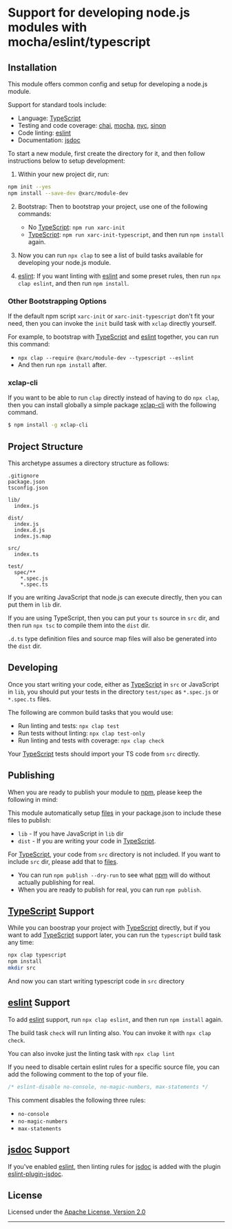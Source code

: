 # Support for developing node.js modules with mocha/eslint/typescript

## Installation

This module offers common config and setup for developing a node.js module.

Support for standard tools include:

- Language: [TypeScript]
- Testing and code coverage: [chai], [mocha], [nyc], [sinon]
- Code linting: [eslint]
- Documentation: [jsdoc]

To start a new module, first create the directory for it, and then follow instructions below to setup development:

1. Within your new project dir, run:

```sh
npm init --yes
npm install --save-dev @xarc/module-dev
```

2. Bootstrap: Then to bootstrap your project, use one of the following commands:

   - No [TypeScript]: `npm run xarc-init`
   - [TypeScript]: `npm run xarc-init-typescript`, and then run `npm install` again.

3. Now you can run `npx clap` to see a list of build tasks available for developing your node.js module.

4. [eslint]: If you want linting with [eslint] and some preset rules, then run `npx clap eslint`, and then run `npm install`.

### Other Bootstrapping Options

If the default npm script `xarc-init` or `xarc-init-typescript` don't fit your need, then you can invoke the `init` build task with `xclap` directly yourself.

For example, to bootstrap with [TypeScript] and [eslint] together, you can run this command:

- `npx clap --require @xarc/module-dev --typescript --eslint`
- And then run `npm install` after.

### xclap-cli

If you want to be able to run `clap` directly instead of having to do `npx clap`, then you can install globally a simple package [xclap-cli] with the following command.

```sh
$ npm install -g xclap-cli
```

## Project Structure

This archetype assumes a directory structure as follows:

```
.gitignore
package.json
tsconfig.json

lib/
  index.js

dist/
  index.js
  index.d.js
  index.js.map

src/
  index.ts

test/
  spec/**
    *.spec.js
    *.spec.ts
```

If you are writing JavaScript that node.js can execute directly, then you can put them in `lib` dir.

If you are using TypeScript, then you can put your `ts` source in `src` dir, and then run `npx tsc` to compile them into the `dist` dir.

`.d.ts` type definition files and source map files will also be generated into the `dist` dir.

## Developing

Once you start writing your code, either as [TypeScript] in `src` or JavaScript in `lib`, you should put your tests in the directory `test/spec` as `*.spec.js` or `*.spec.ts` files.

The following are common build tasks that you would use:

- Run linting and tests: `npx clap test`
- Run tests without linting: `npx clap test-only`
- Run linting and tests with coverage: `npx clap check`

Your [TypeScript] tests should import your TS code from `src` directly.

## Publishing

When you are ready to publish your module to [npm], please keep the following in mind:

This module automatically setup [files] in your package.json to include these files to publish:

- `lib` - If you have JavaScript in `lib` dir
- `dist` - If you are writing your code in [TypeScript].

For [TypeScript], your code from `src` directory is not included. If you want to include `src` dir, please add that to [files].

- You can run `npm publish --dry-run` to see what [npm] will do without actually publishing for real.
- When you are ready to publish for real, you can run `npm publish`.

## [TypeScript] Support

While you can boostrap your project with [TypeScript] directly, but if you want to add [TypeScript] support later, you can run the `typescript` build task any time:

```sh
npx clap typescript
npm install
mkdir src
```

And now you can start writing typescript code in `src` directory

## [eslint] Support

To add [eslint] support, run `npx clap eslint`, and then run `npm install` again.

The build task `check` will run linting also. You can invoke it with `npx clap check`.

You can also invoke just the linting task with `npx clap lint`

If you need to disable certain eslint rules for a specific source file, you can add the following comment to the top of your file.

```js
/* eslint-disable no-console, no-magic-numbers, max-statements */
```

This comment disables the following three rules:

- `no-console`
- `no-magic-numbers`
- `max-statements`

## [jsdoc] Support

If you've enabled [eslint], then linting rules for [jsdoc] is added with the plugin [eslint-plugin-jsdoc].

## License

Licensed under the [Apache License, Version 2.0](https://www.apache.org/licenses/LICENSE-2.0)

---

[xclap-cli]: https://www.npmjs.com/package/xclap-cli
[typescript]: https://www.typescriptlang.org/
[eslint]: https://eslint.org/
[mocha]: https://mochajs.org/
[chai]: https://www.chaijs.com/
[nyc]: https://istanbul.js.org/
[sinon]: https://sinonjs.org/
[jsdoc]: https://jsdoc.app/
[eslint-plugin-jsdoc]: https://www.npmjs.com/package/eslint-plugin-jsdoc
[files]: https://docs.npmjs.com/files/package.json#files
[npm]: https://www.npmjs.com/
